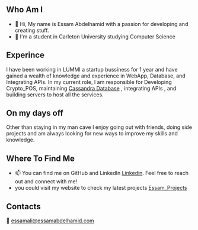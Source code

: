 ## Who Am I


- 👋 Hi, My name is Essam Abdelhamid with a passion for developing and creating stuff.
- :school: I'm a student in Carleton University studying Computer Science 

## Experince
I have been working in LUMMI a startup bussiness for 1 year and have gained a wealth of knowledge and experience in WebApp, Database, and Integrating APIs. In my current role, 
I am responsible for Developing Crypto_POS, maintaining [Cassandra Database](https://cassandra.apache.org/_/index.html) , integrating APIs , and building servers to host all the services.

## On my days off
Other than staying in my man cave I enjoy going out with friends, doing side projects and am always looking for new ways to improve my skills and knowledge.

## Where To Find Me

- 📫 You can find me on GitHub and LinkedIn [Linkedin](https://www.linkedin.com/in/essam-abdelhamid-3815b1236/). Feel free to reach out and connect with me!
- you could visit my website to check my latest projects [Essam_Projects](https://essamabdelhamid.com)

## Contacts
:email: essamali@essamabdelhamid.com


<!---
geekfreak21/geekfreak21 is a ✨ special ✨ repository because its `README.md` (this file) appears on your GitHub profile.
You can click the Preview link to take a look at your changes.
--->
